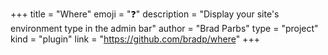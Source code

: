 +++
title = "Where"
emoji = "❓"
description = "Display your site's environment type in the admin bar"
author = "Brad Parbs"
type = "project"
kind = "plugin"
link = "https://github.com/bradp/where"
+++
